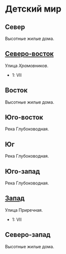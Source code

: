 # Детский мир

## Север

Высотные жилые дома.

## [Северо-восток](./580090.md)

Улица *Храмовников*.

* 1:    VII

## Восток

Высотные жилые дома.

## Юго-восток

Река Глубоководная.

## Юг

Река Глубоководная.

## Юго-запад

Река Глубоководная.

## [Запад](./550110.md)

Улица Приречная.

* 1:    VII

## Северо-запад

Высотные жилые дома.

